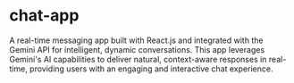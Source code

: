 # chat-app
A real-time messaging app built with React.js and integrated with the Gemini API for intelligent, dynamic conversations. This app leverages Gemini's AI capabilities to deliver natural, context-aware responses in real-time, providing users with an engaging and interactive chat experience.

